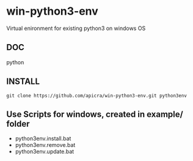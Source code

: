 # win-python3-env
Virtual enironment for existing python3 on windows OS



## DOC
python

## INSTALL

    git clone https://github.com/apicra/win-python3-env.git python3env


## Use Scripts for windows, created in example/ folder

+ python3env.install.bat
+ python3env.remove.bat
+ python3env.update.bat
